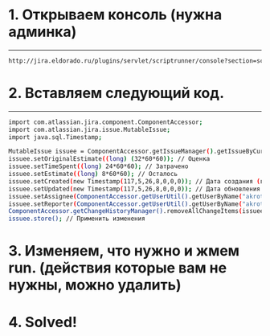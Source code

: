 # 1. Открываем консоль (нужна админка)
--------------------------------------
```sh
http://jira.eldorado.ru/plugins/servlet/scriptrunner/console?section=script_console
```

# 2. Вставляем следующий код.
---------------------------
```sh
import com.atlassian.jira.component.ComponentAccessor;
import com.atlassian.jira.issue.MutableIssue;
import java.sql.Timestamp;

MutableIssue issuee = ComponentAccessor.getIssueManager().getIssueByCurrentKey("Test-111"); // Номер задачи
issuee.setOriginalEstimate((long) (32*60*60)); // Оценка
issuee.setTimeSpent((long) 24*60*60); // Затрачено
issuee.setEstimate((long) 8*60*60); // Осталось
issuee.setCreated(new Timestamp(117,5,26,8,0,0,0)); // Дата создания (год - 1900/месяц - 1/день/часы/минуты/секунды/наносекунды)
issuee.setUpdated(new Timestamp(117,5,26,8,0,0,0)); // Дата обновления (год - 1900/месяц - 1/день/часы/минуты/секунды/наносекунды)
issuee.setAssignee(ComponentAccessor.getUserUtil().getUserByName("akrotov").getDirectoryUser()); // Устанавливаем исполнителя
issuee.setReporter(ComponentAccessor.getUserUtil().getUserByName("akrotov").getDirectoryUser()); // Устанавливаем автора
ComponentAccessor.getChangeHistoryManager().removeAllChangeItems(issuee); // Удалить историю
issuee.store(); // Применить изменения
```

# 3. Изменяем, что нужно и жмем run. (действия которые вам не нужны, можно удалить)
# 4. Solved!


